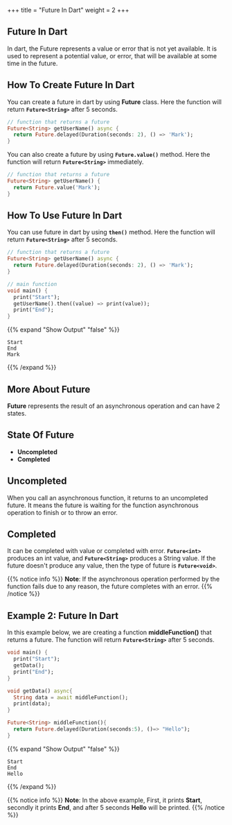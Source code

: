 +++
title = "Future In Dart"
weight = 2
+++

## Future In Dart

In dart, the Future represents a value or error that is not yet available. It is used to represent a potential value, or error, that will be available at some time in the future.

## How To Create Future In Dart

You can create a future in dart by using **Future** class. Here the function will return **`Future<String>`** after 5 seconds.

```dart
// function that returns a future
Future<String> getUserName() async {
  return Future.delayed(Duration(seconds: 2), () => 'Mark');
}
```

You can also create a future by using **`Future.value()`** method. Here the function will return **`Future<String>`** immediately.

```dart
// function that returns a future
Future<String> getUserName() {
  return Future.value('Mark');
}
```

## How To Use Future In Dart

You can use future in dart by using **`then()`** method. Here the function will return **`Future<String>`** after 5 seconds.

```dart
// function that returns a future
Future<String> getUserName() async {
  return Future.delayed(Duration(seconds: 2), () => 'Mark');
}

// main function
void main() {
  print("Start");
  getUserName().then((value) => print(value));
  print("End");
}
```

{{% expand "Show Output" "false" %}}

````plaintext
Start
End
Mark
````

{{% /expand %}}

## More About Future

**Future** represents the result of an asynchronous operation and can have 2 states.

## State Of Future

- **Uncompleted**
- **Completed**

## Uncompleted

When you call an asynchronous function, it returns to an uncompleted future. It means the future is waiting for the function asynchronous operation to finish or to throw an error.

## Completed

It can be completed with value or completed with error.  **`Future<int>`** produces an int value, and **`Future<String>`** produces a String value. If the future doesn't produce any value, then the type of future is **`Future<void>`**.

{{% notice info %}}
**Note**: If the asynchronous operation performed by the function fails due to any reason, the future completes with an error.
{{% /notice %}}

## Example 2: Future In Dart

In this example below, we are creating a function **middleFunction()** that returns a future. The function will return **`Future<String>`** after 5 seconds.

```dart
void main() {
  print("Start");
  getData();
  print("End");
}

void getData() async{
  String data = await middleFunction();
  print(data);
}

Future<String> middleFunction(){
  return Future.delayed(Duration(seconds:5), ()=> "Hello");
}
```

{{% expand "Show Output" "false" %}}

````plaintext
Start
End
Hello
````

{{% /expand %}}

{{% notice info %}}
**Note**: In the above example, First, it prints **Start**, secondly it prints **End**, and after 5 seconds **Hello** will be printed.
{{% /notice %}}
